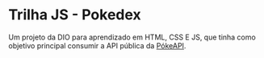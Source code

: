 # Trilha JS - Pokedex

Um projeto da DIO para aprendizado em HTML, CSS E JS, que tinha como objetivo principal consumir a API pública da [PókeAPI](https://pokeapi.co/).

